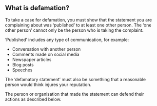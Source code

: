 ##  What is defamation?

To take a case for defamation, you must show that the statement you are
complaining about was ‘published’ to at least one other person. The ‘one other
person’ cannot only be the person who is taking the complaint.

‘Published’ includes any type of communication, for example:

  * Conversation with another person 
  * Comments made on social media 
  * Newspaper articles 
  * Blog posts 
  * Speeches 

The ‘defamatory statement’ must also be something that a reasonable person
would think injures your reputation.

The person or organisation that made the statement can defend their actions as
described below.
